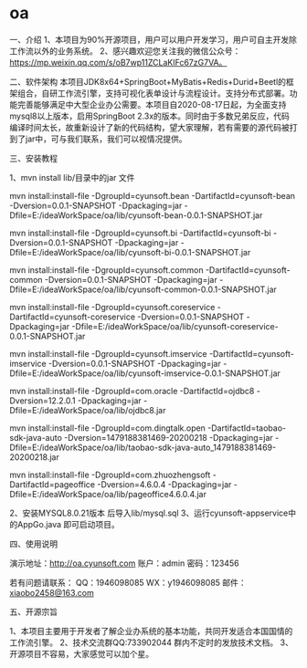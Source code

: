 # oa
一、介绍
1、本项目为90%开源项目，用户可以用户开发学习，用户可自主开发除工作流以外的业务系统。
2、感兴趣欢迎您关注我的微信公众号：https://mp.weixin.qq.com/s/oB7wp11ZCLaKIFc67zG7VA。

二、软件架构
本项目JDK8x64+SpringBoot+MyBatis+Redis+Durid+Beetl的框架组合，自研工作流引擎，支持可视化表单设计与流程设计。支持分布式部署。功能完善能够满足中大型企业办公需要。本项目自2020-08-17日起，为全面支持mysql8以上版本，启用SpringBoot 2.3x的版本。同时由于多数兄弟反应，代码编译时间太长，故重新设计了新的代码结构，望大家理解，若有需要的源代码被打到了jar中，可与我们联系，我们可以视情况提供。

三、安装教程

1、mvn install lib/目录中的jar 文件

  mvn  install:install-file  -DgroupId=cyunsoft.bean  -DartifactId=cyunsoft-bean  -Dversion=0.0.1-SNAPSHOT  -Dpackaging=jar  -Dfile=E:/ideaWorkSpace/oa/lib/cyunsoft-bean-0.0.1-SNAPSHOT.jar

  mvn  install:install-file  -DgroupId=cyunsoft.bi  -DartifactId=cyunsoft-bi  -Dversion=0.0.1-SNAPSHOT  -Dpackaging=jar  -Dfile=E:/ideaWorkSpace/oa/lib/cyunsoft-bi-0.0.1-SNAPSHOT.jar

  mvn  install:install-file  -DgroupId=cyunsoft.common  -DartifactId=cyunsoft-common  -Dversion=0.0.1-SNAPSHOT  -Dpackaging=jar  -Dfile=E:/ideaWorkSpace/oa/lib/cyunsoft-common-0.0.1-SNAPSHOT.jar

  mvn  install:install-file  -DgroupId=cyunsoft.coreservice  -DartifactId=cyunsoft-coreservice  -Dversion=0.0.1-SNAPSHOT  -Dpackaging=jar  -Dfile=E:/ideaWorkSpace/oa/lib/cyunsoft-coreservice-0.0.1-SNAPSHOT.jar

  mvn  install:install-file  -DgroupId=cyunsoft.imservice  -DartifactId=cyunsoft-imservice  -Dversion=0.0.1-SNAPSHOT  -Dpackaging=jar  -Dfile=E:/ideaWorkSpace/oa/lib/cyunsoft-imservice-0.0.1-SNAPSHOT.jar

  mvn  install:install-file  -DgroupId=com.oracle  -DartifactId=ojdbc8  -Dversion=12.2.0.1  -Dpackaging=jar  -Dfile=E:/ideaWorkSpace/oa/lib/ojdbc8.jar

  mvn  install:install-file  -DgroupId=com.dingtalk.open  -DartifactId=taobao-sdk-java-auto  -Dversion=1479188381469-20200218  -Dpackaging=jar  -Dfile=E:/ideaWorkSpace/oa/lib/taobao-sdk-java-auto_1479188381469-20200218.jar

  mvn  install:install-file  -DgroupId=com.zhuozhengsoft  -DartifactId=pageoffice  -Dversion=4.6.0.4  -Dpackaging=jar  -Dfile=E:/ideaWorkSpace/oa/lib/pageoffice4.6.0.4.jar

2、安装MYSQL8.0.21版本 后导入lib/mysql.sql
3、运行cyunsoft-appservice中的AppGo.java 即可启动项目。

四、使用说明

演示地址：http://oa.cyunsoft.com 账户：admin 密码：123456

若有问题请联系：
QQ：1946098085
WX：y1946098085 
邮件：xiaobo2458@163.com

五、开源宗旨

1、本项目主要用于开发者了解企业办系统的基本功能，共同开发适合本国国情的工作流引擎。
2、技术交流群QQ:733902044 群内不定时的发放技术文档。
3、开源项目不容易，大家感觉可以加个星。
